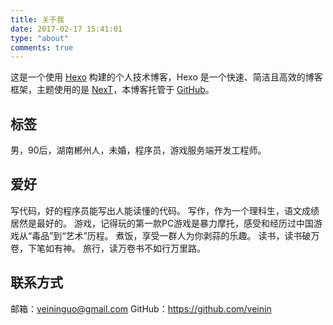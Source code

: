 ```yaml
---
title: 关于我
date: 2017-02-17 15:41:01
type: "about"
comments: true
---
```


这是一个使用 [Hexo](https://hexo.io/) 构建的个人技术博客，Hexo 是一个快速、简洁且高效的博客框架，主题使用的是 [NexT](https://github.com/iissnan/hexo-theme-next)，本博客托管于 [GitHub](https://github.com/Veinin/blog)。

## 标签

男，90后，湖南郴州人，未婚，程序员，游戏服务端开发工程师。

## 爱好

写代码，好的程序员能写出人能读懂的代码。
写作，作为一个理科生，语文成绩居然是最好的。
游戏，记得玩的第一款PC游戏是暴力摩托，感受和经历过中国游戏从“毒品”到“艺术”历程。
煮饭，享受一群人为你剥蒜的乐趣。
读书，读书破万卷，下笔如有神。
旅行，读万卷书不如行万里路。

## 联系方式

邮箱：veininguo@gmail.com
GitHub：https://github.com/veinin